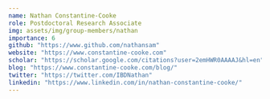 ```yaml
---
name: Nathan Constantine-Cooke
role: Postdoctoral Research Associate
img: assets/img/group-members/nathan
importance: 6
github: "https://www.github.com/nathansam"
website: "https://www.constantine-cooke.com"
scholar: "https://scholar.google.com/citations?user=2emHWR0AAAAJ&hl=en"
blog: "https://www.constantine-cooke.com/blog/"
twitter: "https://twitter.com/IBDNathan"
linkedin: "https://www.linkedin.com/in/nathan-constantine-cooke/"
---
```

